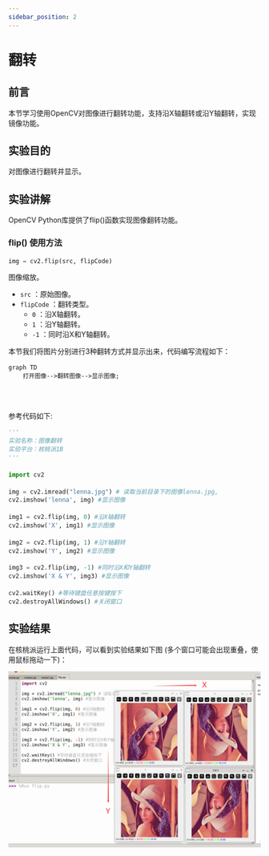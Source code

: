 ```yaml
---
sidebar_position: 2
---
```


# 翻转

## 前言

本节学习使用OpenCV对图像进行翻转功能，支持沿X轴翻转或沿Y轴翻转，实现镜像功能。

## 实验目的

对图像进行翻转并显示。

## 实验讲解

OpenCV Python库提供了flip()函数实现图像翻转功能。

### flip() 使用方法

```python
img = cv2.flip(src, flipCode)
```

图像缩放。
- `src` ：原始图像。
- `flipCode` ：翻转类型。
    - `0` ：沿X轴翻转。
    - `1` ：沿Y轴翻转。
    - `-1` ：同时沿X和Y轴翻转。

本节我们将图片分别进行3种翻转方式并显示出来，代码编写流程如下：

```mermaid
graph TD
    打开图像-->翻转图像-->显示图像;
```

<br></br>

参考代码如下:


```python
'''
实验名称：图像翻转
实验平台：核桃派1B
'''

import cv2

img = cv2.imread("lenna.jpg") # 读取当前目录下的图像lenna.jpg,
cv2.imshow('lenna', img) #显示图像

img1 = cv2.flip(img, 0) #沿X轴翻转
cv2.imshow('X', img1) #显示图像

img2 = cv2.flip(img, 1) #沿Y轴翻转
cv2.imshow('Y', img2) #显示图像

img3 = cv2.flip(img, -1) #同时沿X和Y轴翻转
cv2.imshow('X & Y', img3) #显示图像

cv2.waitKey() #等待键盘任意按键按下
cv2.destroyAllWindows() #关闭窗口

```

## 实验结果

在核桃派运行上面代码，可以看到实验结果如下图 (多个窗口可能会出现重叠，使用鼠标拖动一下)：

![flip](./img/flip/flip1.png)

